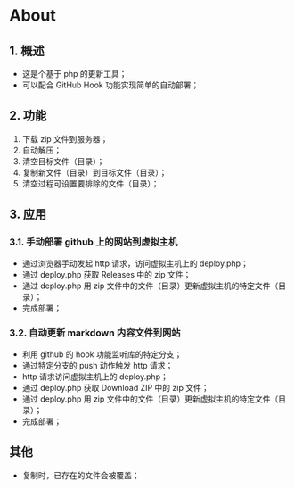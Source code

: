 # About

## 1. 概述

- 这是个基于 php 的更新工具；
- 可以配合 GitHub Hook 功能实现简单的自动部署；

## 2. 功能

1. 下载 zip 文件到服务器；
1. 自动解压；
1. 清空目标文件（目录）；
1. 复制新文件（目录）到目标文件（目录）；
1. 清空过程可设置要排除的文件（目录）；

## 3. 应用

### 3.1. 手动部署 github 上的网站到虚拟主机

- 通过浏览器手动发起 http 请求，访问虚拟主机上的 deploy.php；
- 通过 deploy.php 获取 Releases 中的 zip 文件；
- 通过 deploy.php 用 zip 文件中的文件（目录）更新虚拟主机的特定文件（目录）；
- 完成部署；

### 3.2. 自动更新 markdown 内容文件到网站

- 利用 github 的 hook 功能监听库的特定分支；
- 通过特定分支的 push 动作触发 http 请求；
- http 请求访问虚拟主机上的 deploy.php；
- 通过 deploy.php 获取 Download ZIP 中的 zip 文件；
- 通过 deploy.php 用 zip 文件中的文件（目录）更新虚拟主机的特定文件（目录）；
- 完成部署；

## 其他

- 复制时，已存在的文件会被覆盖；